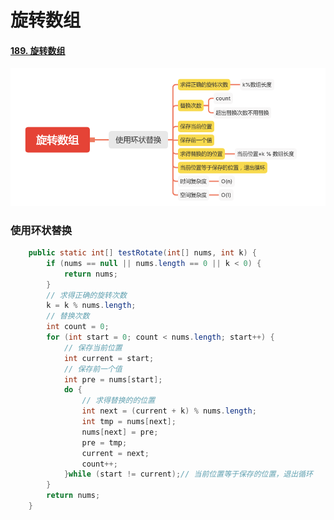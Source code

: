 旋转数组
=======

#### [189. 旋转数组](https://leetcode-cn.com/problems/rotate-array/)

![image_rotate](../images/lc-junior/array/image_rotate.png)

### 使用环状替换
```java
    public static int[] testRotate(int[] nums, int k) {
        if (nums == null || nums.length == 0 || k < 0) {
            return nums;
        }
        // 求得正确的旋转次数
        k = k % nums.length;
        // 替换次数
        int count = 0;
        for (int start = 0; count < nums.length; start++) {
            // 保存当前位置
            int current = start;
            // 保存前一个值
            int pre = nums[start];
            do {
                // 求得替换的的位置
                int next = (current + k) % nums.length;
                int tmp = nums[next];
                nums[next] = pre;
                pre = tmp;
                current = next;
                count++;
            }while (start != current);// 当前位置等于保存的位置，退出循环
        }
        return nums;
    }
```